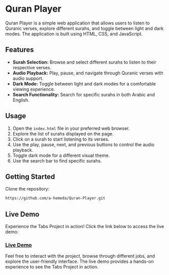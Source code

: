 # Quran Player
Quran Player is a simple web application that allows users to listen to Quranic verses, explore different surahs, and toggle between light and dark modes. The application is built using HTML, CSS, and JavaScript.

## Features
- **Surah Selection:** Browse and select different surahs to listen to their respective verses.
- **Audio Playback:** Play, pause, and navigate through Quranic verses with audio support.
- **Dark Mode:** Toggle between light and dark modes for a comfortable viewing experience.
- **Search Functionality:** Search for specific surahs in both Arabic and English.

## Usage
1. Open the `index.html` file in your preferred web browser.
2. Explore the list of surahs displayed on the page.
3. Click on a surah to start listening to its verses.
4. Use the play, pause, next, and previous buttons to control the audio playback.
5. Toggle dark mode for a different visual theme.
6. Use the search bar to find specific surahs.

## Getting Started

Clone the repository:

```bash
https://github.com/a-hemeda/Quran-Player.git
```
## Live Demo

Experience the Tabs Project in action! Click the link below to access the live demo:

### [Live Demo]( https://a-hemeda.github.io/Quran-Player)

Feel free to interact with the project, browse through different jobs, and explore the user-friendly interface. The live demo provides a hands-on experience to see the Tabs Project in action.

